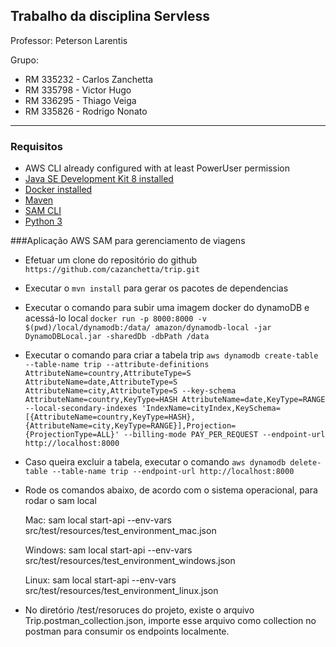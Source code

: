 ## Trabalho da disciplina Servless
Professor: Peterson Larentis

Grupo:

* RM 335232 - Carlos Zanchetta
* RM 335798 - Victor Hugo
* RM 336295 - Thiago Veiga
* RM 335826 - Rodrigo Nonato

-----------------------------------------------------------------------------------------------------------

### Requisitos

* AWS CLI already configured with at least PowerUser permission
* [Java SE Development Kit 8 installed](http://www.oracle.com/technetwork/java/javase/downloads/jdk8-downloads-2133151.html)
* [Docker installed](https://www.docker.com/community-edition)
* [Maven](https://maven.apache.org/install.html)
* [SAM CLI](https://github.com/awslabs/aws-sam-cli)
* [Python 3](https://docs.python.org/3/)


###Aplicação AWS SAM para gerenciamento de viagens


- Efetuar um clone do repositório do github `https://github.com/cazanchetta/trip.git`

- Executar o `mvn install` para gerar os pacotes de dependencias

- Executar o comando para subir uma imagem docker do dynamoDB e acessá-lo local `docker run -p 8000:8000 -v $(pwd)/local/dynamodb:/data/ amazon/dynamodb-local -jar DynamoDBLocal.jar -sharedDb -dbPath /data`

- Executar o comando para criar a tabela trip `aws dynamodb create-table --table-name trip --attribute-definitions AttributeName=country,AttributeType=S AttributeName=date,AttributeType=S AttributeName=city,AttributeType=S --key-schema AttributeName=country,KeyType=HASH AttributeName=date,KeyType=RANGE --local-secondary-indexes 'IndexName=cityIndex,KeySchema=[{AttributeName=country,KeyType=HASH},{AttributeName=city,KeyType=RANGE}],Projection={ProjectionType=ALL}' --billing-mode PAY_PER_REQUEST --endpoint-url http://localhost:8000`

- Caso queira excluir a tabela, executar o comando `aws dynamodb delete-table --table-name trip --endpoint-url http://localhost:8000`

- Rode os comandos abaixo, de acordo com o sistema operacional, para rodar o sam local

	Mac: sam local start-api --env-vars src/test/resources/test_environment_mac.json

	Windows: sam local start-api --env-vars src/test/resources/test_environment_windows.json

	Linux: sam local start-api --env-vars src/test/resources/test_environment_linux.json

- No diretório /test/resoruces do projeto, existe o arquivo Trip.postman_collection.json, importe esse arquivo como collection no postman para consumir os endpoints localmente.
